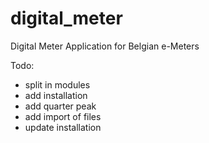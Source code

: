 # digital_meter
Digital Meter Application for Belgian e-Meters

Todo:
- split in modules
- add installation
- add quarter peak
- add import of files
- update installation
